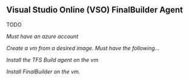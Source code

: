 Visual Studio Online (VSO) FinalBuilder Agent
----------------------

TODO

*Must have an azure account*

*Create a vm from a desired image. Must have the following...*

*Install the TFS Build agent on the vm*

*Install FinalBuilder on the vm.* 